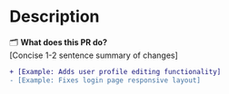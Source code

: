 # Description

🗂️ **What does this PR do?**  
[Concise 1-2 sentence summary of changes]

```diff
+ [Example: Adds user profile editing functionality]
- [Example: Fixes login page responsive layout]
